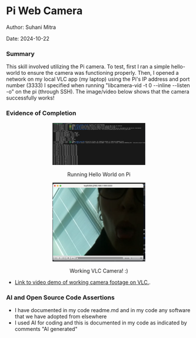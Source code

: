 #  Pi Web Camera

Author: Suhani Mitra

Date: 2024-10-22

### Summary

This skill involved utilizing the Pi camera. To test, first I ran a simple hello-world to ensure the camera was functioning properly. Then, I opened a network on my local VLC app (my laptop) using the Pi's IP address and port number (3333) I specified when running "libcamera-vid -t 0 --inline --listen -o" on the pi (through SSH). The image/video below shows that the camera successfully works!


### Evidence of Completion
<p align="center">
<img src="./images/cam-hello-world.png" width="50%">
</p>
<p align="center">
Running Hello World on Pi
</p>

<p align="center">
<img src="./images/cam.png" width="50%">
</p>
<p align="center">
Working VLC Camera! :)
</p>


- [Link to video demo of working camera footage on VLC.](https://drive.google.com/file/d/1nz_bGt-p3vJO1rE--AU-rZNb0tb71GUE/view?usp=drive_link).

### AI and Open Source Code Assertions

- I have documented in my code readme.md and in my code any
software that we have adopted from elsewhere
- I used AI for coding and this is documented in my code as
indicated by comments "AI generated" 



